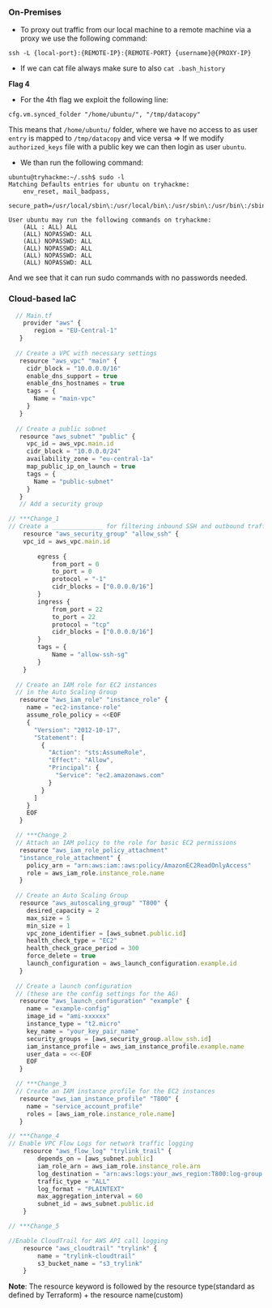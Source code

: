 ### On-Premises

- To proxy out traffic from our local machine to a remote machine via a proxy we use the following command:
```
ssh -L {local-port}:{REMOTE-IP}:{REMOTE-PORT} {username}@{PROXY-IP}
```

- If we can cat file always make sure to also `cat .bash_history`

**Flag 4**

- For the 4th flag we exploit the following line:
```
cfg.vm.synced_folder "/home/ubuntu/", "/tmp/datacopy"
```
This means that `/home/ubuntu/` folder, where we have no access to as user `entry` is mapped to `/tmp/datacopy` and vice versa => If we modify `authorized_keys` file with a public key we can then login as user `ubuntu`. 

- We than run the following command:
```
ubuntu@tryhackme:~/.ssh$ sudo -l
Matching Defaults entries for ubuntu on tryhackme:
    env_reset, mail_badpass,
    secure_path=/usr/local/sbin\:/usr/local/bin\:/usr/sbin\:/usr/bin\:/sbin\:/bin\:/snap/bin

User ubuntu may run the following commands on tryhackme:
    (ALL : ALL) ALL
    (ALL) NOPASSWD: ALL
    (ALL) NOPASSWD: ALL
    (ALL) NOPASSWD: ALL
    (ALL) NOPASSWD: ALL
    (ALL) NOPASSWD: ALL

```
And we see that it can run sudo commands with no passwords needed.


### Cloud-based IaC

```javascript
  // Main.tf
	provider "aws" {
	   region = "EU-Central-1"
   }
  
  // Create a VPC with necessary settings
   resource "aws_vpc" "main" {
	 cidr_block = "10.0.0.0/16"
	 enable_dns_support = true
	 enable_dns_hostnames = true
	 tags = {
	   Name = "main-vpc"
	 }
   }
  
  // Create a public subnet
   resource "aws_subnet" "public" {
	 vpc_id = aws_vpc.main.id
	 cidr_block = "10.0.0.0/24"
	 availability_zone = "eu-central-1a"
	 map_public_ip_on_launch = true
	 tags = {
	   Name = "public-subnet"
	 }
   }
   // Add a security group

// ***Change_1
// Create a ______________ for filtering inbound SSH and outbound traffic
	resource "aws_security_group" "allow_ssh" {
	vpc_id = aws_vpc.main.id
	
		egress {
			from_port = 0
			to_port = 0
			protocol = "-1"
			cidr_blocks = ["0.0.0.0/16"]
		}
		ingress {
			from_port = 22
			to_port = 22
			protocol = "tcp"
			cidr_blocks = ["0.0.0.0/16"]
		}
		tags = {
			Name = "allow-ssh-sg"
		}
	}
  
  // Create an IAM role for EC2 instances 
  // in the Auto Scaling Group
   resource "aws_iam_role" "instance_role" {
	 name = "ec2-instance-role"
	 assume_role_policy = <<EOF
	 {
	   "Version": "2012-10-17",
	   "Statement": [
		 {
		   "Action": "sts:AssumeRole",
		   "Effect": "Allow",
		   "Principal": {
			 "Service": "ec2.amazonaws.com"
		   }
		 }
	   ]
	 }
	 EOF
   }

  // ***Change_2
  // Attach an IAM policy to the role for basic EC2 permissions
   resource "aws_iam_role_policy_attachment" 
   "instance_role_attachment" {
	 policy_arn = "arn:aws:iam::aws:policy/AmazonEC2ReadOnlyAccess"
	 role = aws_iam_role.instance_role.name
   }
  
  // Create an Auto Scaling Group
   resource "aws_autoscaling_group" "T800" {
	 desired_capacity = 2
	 max_size = 5
	 min_size = 1
	 vpc_zone_identifier = [aws_subnet.public.id]
	 health_check_type = "EC2"
	 health_check_grace_period = 300
	 force_delete = true
	 launch_configuration = aws_launch_configuration.example.id
   }
  
  // Create a launch configuration 
  // (these are the config settings for the AG)
   resource "aws_launch_configuration" "example" {
	 name = "example-config"
	 image_id = "ami-xxxxxx"
	 instance_type = "t2.micro"
	 key_name = "your_key_pair_name"
	 security_groups = [aws_security_group.allow_ssh.id]
	 iam_instance_profile = aws_iam_instance_profile.example.name
	 user_data = <<-EOF
	 EOF
   }

  // ***Change_3
  // Create an IAM instance profile for the EC2 instances
   resource "aws_iam_instance_profile" "T800" {
	 name = "service_account_profile"
	 roles = [aws_iam_role.instance_role.name]
   }

// ***Change_4
// Enable VPC Flow Logs for network traffic logging
	resource "aws_flow_log" "trylink_trail" {
		depends_on = [aws_subnet.public]
		iam_role_arn = aws_iam_role.instance_role.arn
		log_destination = "arn:aws:logs:your_aws_region:T800:log-group:/resistance-logs"
		traffic_type = "ALL"
		log_format = "PLAINTEXT"
		max_aggregation_interval = 60
		subnet_id = aws_subnet.public.id
	}

// ***Change_5

//Enable CloudTrail for AWS API call logging 
	resource "aws_cloudtrail" "trylink" {
		name = "trylink-cloudtrail"
	    s3_bucket_name = "s3_trylink"
	}
```

**Note**: The resource keyword is followed by the resource type(standard as defined by Terraform) + the resource name(custom)